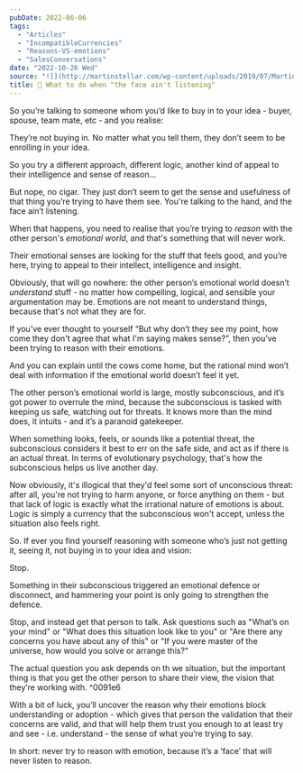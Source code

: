 ```yaml
---
pubDate: 2022-06-06
tags:
  - "Articles"
  - "IncompatibleCurrencies"
  - "Reasons-VS-emotions"
  - "SalesConversations"
date: "2022-10-26 Wed"
source: "![](http://martinstellar.com/wp-content/uploads/2019/07/MartinStellar_Coaching_Illustrations-Never-reason-with-emotion-1024x768.jpg)"
title: 📄 What to do when "the face ain't listening"
---
```


So you’re talking to someone whom you’d like to buy in to your idea - buyer, spouse, team mate, etc - and you realise:

They’re not buying in. No matter what you tell them, they don’t seem to be enrolling in your idea.

So you try a different approach, different logic, another kind of appeal to their intelligence and sense of reason…

But nope, no cigar. They just don’t seem to get the sense and usefulness of that thing you’re trying to have them see. You're talking to the hand, and the face ain’t listening.

When that happens, you need to realise that you’re trying to *reason* with the other person's *emotional world*, and that's something that will never work.

Their emotional senses are looking for the stuff that feels good, and you’re here, trying to appeal to their intellect, intelligence and insight.

Obviously, that will go nowhere: the other person’s emotional world doesn’t *understand* stuff - no matter how compelling, logical, and sensible your argumentation may be. Emotions are not meant to understand things, because that's not what they are for.

If you’ve ever thought to yourself “But why don’t they see my point, how come they don't agree that what I'm saying makes sense?", then you’ve been trying to reason with their emotions.

And you can explain until the cows come home, but the rational mind won’t deal with information if the emotional world doesn’t feel it yet.

The other person’s emotional world is large, mostly subconscious, and it’s got power to overrule the mind, because the subconscious is tasked with keeping us safe, watching out for threats. It knows more than the mind does, it intuits - and it’s a paranoid gatekeeper.

When something looks, feels, or sounds like a potential threat, the subconscious considers it best to err on the safe side, and act as if there is an actual threat. In terms of evolutionary psychology, that's how the subconscious helps us live another day.

Now obviously, it's illogical that they'd feel some sort of unconscious threat: after all, you're not trying to harm anyone, or force anything on them - but that lack of logic is exactly what the irrational nature of emotions is about. Logic is simply a currency that the subconscious won't accept, unless the situation also feels right.

So. If ever you find yourself reasoning with someone who’s just not getting it, seeing it, not buying in to your idea and vision:

Stop.

Something in their subconscious triggered an emotional defence or disconnect, and hammering your point is only going to strengthen the defence.

Stop, and instead get that person to talk. Ask questions such as "What’s on your mind" or "What does this situation look like to you" or "Are there any concerns you have about any of this" or "If you were master of the universe, how would you solve or arrange this?"

The actual question you ask depends on th we situation, but the important thing is that you get the other person to share their view, the vision that they’re working with. ^0091e6

With a bit of luck, you’ll uncover the reason why their emotions block understanding or adoption - which gives that person the validation that their concerns are valid, and that will help them trust you enough to at least try and see - i.e. understand - the sense of what you’re trying to say.

In short: never try to reason with emotion, because it’s a ‘face’ that will never listen to reason.
